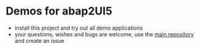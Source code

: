 # Demos for abap2UI5

* install this project and try out all demo applications
* your questions, wishes and bugs are welcome, use the [main repository](https://github.com/oblomov-dev/ABAP2UI5) and create an issue
